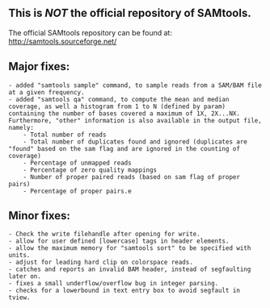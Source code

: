 ## This is *NOT* the official repository of SAMtools.  
The official SAMtools repository can be found at: http://samtools.sourceforge.net/ 

## Major fixes:
    - added "samtools sample" command, to sample reads from a SAM/BAM file at a given frequency.
    - added "samtools qa" command, to compute the mean and median coverage, as well a histogram from 1 to N (defined by param) containing the number of bases covered a maximum of 1X, 2X...NX. Furthermore, "other" information is also available in the output file, namely:
        - Total number of reads
        - Total number of duplicates found and ignored (duplicates are "found" based on the sam flag and are ignored in the counting of coverage)
        - Percentage of unmapped reads
        - Percentage of zero quality mappings
        - Number of proper paired reads (based on sam flag of proper pairs)
        - Percentage of proper pairs.e

## Minor fixes:
    - Check the write filehandle after opening for write.
    - allow for user defined [lowercase] tags in header elements.
    - allow the maximum memory for "samtools sort" to be specified with units.
    - adjust for leading hard clip on colorspace reads.
    - catches and reports an invalid BAM header, instead of segfaulting later on.
    - fixes a small underflow/overflow bug in integer parsing.
    - checks for a lowerbound in text entry box to avoid segfault in tview.
